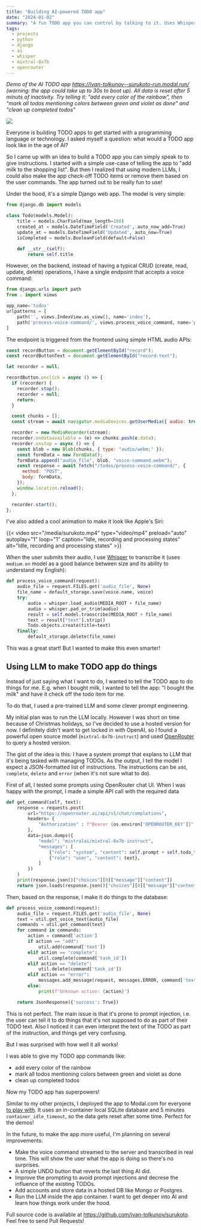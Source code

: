 ```yaml
---
title: "Building AI-powered TODO app"
date: "2024-01-02"
summary: "A fun TODO app you can control by talking to it. Uses Whisper and Mixtral models to make natural language processing seamless."
tags:
  - projects
  - python
  - django
  - ai
  - whisper
  - mixtral-8x7b
  - openrouter
---
```


_Demo of the AI TODO app https://ivan-tolkunov--surukoto-run.modal.run/ (warning: the app could take up to 30s to boot up). All data is reset after 5 minuts of inactivity. Try telling it: "add every color of the rainbow", then "mark all todos mentioning colors between green and violet as done" and "clean up completed todos"_

![](/images/surukoto.jpg)

Everyone is building TODO apps to get started with a programming language or technology. I asked myself a question: what would a TODO app look like in the age of AI?

So I came up with an idea to build a TODO app you can simply speak to to give instructions. I started with a simple use-case of telling the app to "add milk to the shopping list". But then I realized that using modern LLMs, I could also make the app check-off TODO items or remove them based on the user commands. The app turned out to be really fun to use!

Under the hood, it's a simple Django web app. The model is very simple:

```python
from django.db import models

class Todo(models.Model):
    title = models.CharField(max_length=100)
    created_at = models.DateTimeField('Created', auto_now_add=True)
    update_at = models.DateTimeField('Updated', auto_now=True)
    isCompleted = models.BooleanField(default=False)

    def __str__(self):
        return self.title

```

However, on the backend, instead of having a typical CRUD (create, read, update, delete) operations, I have a single endpoint that accepts a voice command:

```python
from django.urls import path
from . import views

app_name='todos'
urlpatterns = [
    path('', views.IndexView.as_view(), name='index'),
    path('process-voice-command/', views.process_voice_command, name='process_voice_command'),
]
```

The endpoint is triggered from the frontend using simple HTML audio APIs:

```javascript
const recordButton = document.getElementById("record");
const recordButtonText = document.getElementById("record-text");

let recorder = null;

recordButton.onclick = async () => {
  if (recorder) {
    recorder.stop();
    recorder = null;
    return;
  }

  const chunks = [];
  const stream = await navigator.mediaDevices.getUserMedia({ audio: true });

  recorder = new MediaRecorder(stream);
  recorder.ondataavailable = (e) => chunks.push(e.data);
  recorder.onstop = async () => {
    const blob = new Blob(chunks, { type: "audio/webm;" });
    const formData = new FormData();
    formData.append("audio_file", blob, "voice-command.webm");
    const response = await fetch("/todos/process-voice-command/", {
      method: "POST",
      body: formData,
    });
    window.location.reload();
  };

  recorder.start();
};
```

I've also added a cool animation to make it look like Apple's Siri:

{{< video src="/media/surukoto.mp4" type="video/mp4" preload="auto" autoplay="1" loop="1" caption="Idle, recording and processing states" alt="Idle, recording and processing states" >}}

When the user submits their audio, I use [Whisper](https://github.com/openai/whisper) to transcribe it (uses `medium.en` model as a good balance between size and its ability to understand my English):

```python
def process_voice_command(request):
    audio_file = request.FILES.get('audio_file', None)
    file_name = default_storage.save(voice.name, voice)
    try:
        audio = whisper.load_audio(MEDIA_ROOT + file_name)
        audio = whisper.pad_or_trim(audio)
        result = self.model.transcribe(MEDIA_ROOT + file_name)
        text = result["text"].strip()
        Todo.objects.create(title=text)
    finally:
        default_storage.delete(file_name)
```

This was a great start! But I wanted to make this even smarter!

## Using LLM to make TODO app do things

Instead of just saying what I want to do, I wanted to tell the TODO app to do things for me. E.g. when I bought milk, I wanted to tell the app: "I bought the milk" and have it check off the todo item for me.

To do that, I used a pre-trained LLM and some clever prompt engineering.

My initial plan was to run the LLM locally. However I was short on time because of Christmas holidays, so I've decided to use a hosted version for now. I definitely didn't want to get locked in with OpenAI, so I found a powerful open source model (`mixtral-8x7b-instruct`) and used [OpenRouter](https://openrouter.ai/) to query a hosted version.

The gist of the idea is this: I have a system prompt that explans to LLM that it's being tasked with managing TODOs. As the output, I tell the model I expect a JSON-formatted list of instructions. The instructions can be `add`, `complete`, `delete` and `error` (when it's not sure what to do).

First of all, I tested some prompts using OpenRouter chat UI. When I was happy with the prompt, I made a simple API call with the required data

```python
def get_command(self, text):
    response = requests.post(
        url="https://openrouter.ai/api/v1/chat/completions",
        headers= {
            "Authorization" : f"Bearer {os.environ['OPENROUTER_KEY']}"
        },
        data=json.dumps({
            "model": "mistralai/mixtral-8x7b-instruct",
            "messages": [
                {"role": "system", "content": self.prompt + self.todo_to_string()},
                {"role": "user", "content": text},
            ]
        })
    )
    print(response.json()["choices"][0]["message"]["content"])
    return json.loads(response.json()["choices"][0]["message"]["content"])
```

Then, based on the response, I make it do things to the database:

```python
def process_voice_command(request):
    audio_file = request.FILES.get('audio_file', None)
    text = util.get_voice_text(audio_file)
    commands = util.get_command(text)
    for command in commands:
        action = command['action']
        if action == "add":
            util.add(command['text'])
        elif action == "complete":
            util.complete(command['task_id'])
        elif action == "delete":
            util.delete(command['task_id'])
        elif action == "error":
            messages.add_message(request, messages.ERROR, command['text'])
        else:
            print(f"Unknown action: {action}")

    return JsonResponse({'success': True})

```

This is not perfect. The main issue is that it's prone to prompt injection, i.e. the user can tell it to do things that it's not supposed to do as part of their TODO text. Also I noticed it can even interpret the text of the TODO as part of the instruction, and things get very confusing.

But I was surprised with how well it all works!

I was able to give my TODO app commands like:

- add every color of the rainbow
- mark all todos mentioning colors between green and violet as done
- clean up completed todos

Now my TODO app has superpowers!

Similar to my other projects, I deployed the app to Modal.com for everyone [to play with](https://ivan-tolkunov--surukoto-run.modal.run/). It uses an in-container local SQLite database and 5 minutes `container_idle_timeout`, so the data gets reset after some time. Perfect for the demos!

In the future, to make the app more useful, I'm planning on several improvements:

- Make the voice command streamed to the server and transcribed in real time. This will show the user what the app is doing so there's no surprises.
- A simple UNDO button that reverts the last thing AI did.
- Improve the prompting to avoid prompt injections and decrese the influence of the existing TODOs.
- Add accounts and store data in a hosted DB like Mongo or Postgres.
- Run the LLM inside the app container. I want to get deeper into AI and learn how things work under the hood.

Full source code is available at https://github.com/ivan-tolkunov/surukoto. Feel free to send Pull Requests!
